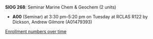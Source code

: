 **SIOG 268**: Seminar Marine Chem & Geochem (2 units)

- **A00** (Seminar) at 3:30 pm–5:20 pm on Tuesday at RCLAS R122 by Dickson, Andrew Gilmore (A01479393)

[Enrollment numbers over time](./SIOG268.tsv)

